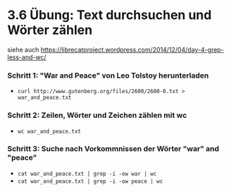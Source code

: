 # 3.6 Übung: Text durchsuchen und Wörter zählen

siehe auch https://librecatproject.wordpress.com/2014/12/04/day-4-grep-less-and-wc/

### Schritt 1: "War and Peace" von Leo Tolstoy herunterladen
* ```curl http://www.gutenberg.org/files/2600/2600-0.txt > war_and_peace.txt```

### Schritt 2: Zeilen, Wörter und Zeichen zählen mit wc
* ```wc war_and_peace.txt```

### Schritt 3: Suche nach Vorkommnissen der Wörter "war" and "peace"
* ```cat war_and_peace.txt | grep -i -ow war | wc```
* ```cat war_and_peace.txt | grep -i -ow peace | wc```